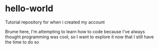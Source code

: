# hello-world
Tutorial repository for when i created my account

Brume here, I'm attempting to learn how to code because I've always thought programming was cool, so I want to explore it now that I
still have the time to do so
